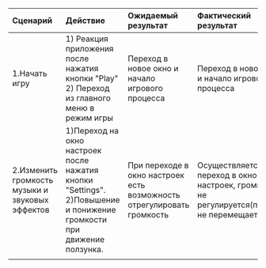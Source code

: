 |Сценарий|Действие|Ожидаемый результат|Фактический результат| Оценка|
|:---|:---|:---|:---|:---|
|1.Начать игру| 1) Реакция приложения после нажатия кнопки "Play"<br/>2) Переход из главного меню в режим игры|Переход в новое окно и начало игрового процесса|Переход в новое окно и начало игрового процесса|Тест пройден|
|2.Изменить громкость музыки и звуковых эффектов|1)Переход на окно настроек после нажатия кнопки "Settings".<br/>2)Повышение и понижение громкости при движение ползунка.|При переходе в окно настроек есть возможность отрегулировать громкость|Осуществляется переход в окно настроек, громкость не регулируется(ползунок не перемещается)|Тест не пройден|
||||||
